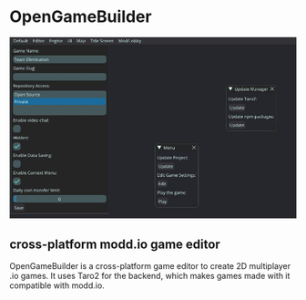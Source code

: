 # OpenGameBuilder 
![Editor](editor.jpg)
## cross-platform modd.io game editor
OpenGameBuilder is a cross-platform game editor to create 2D multiplayer .io games.
It uses Taro2 for the backend, which makes games made with it compatible with modd.io.